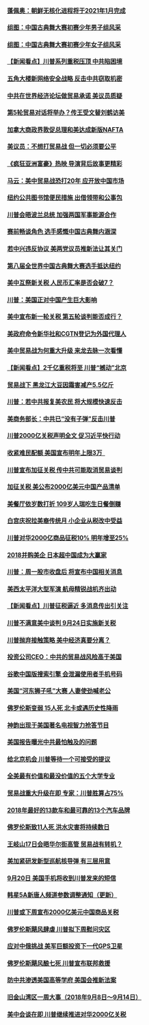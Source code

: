#### [蓬佩奥：朝鲜无核化进程将于2021年1月完成](../pages/nsc412/n10726732.md) 

#### [组图：中国古典舞大赛初赛少年男子组风采](../pages/nsc412/n10726721.md) 

#### [组图：中国古典舞大赛初赛少年女子组风采](../pages/nsc412/n10726692.md) 

#### [【新闻看点】川普系列重税压顶 中共陷困境](../pages/nsc412/n10726265.md) 

#### [五角大楼新网络安全战略 反击中共窃取机密](../pages/nsc412/n10726459.md) 

#### [中共在世界经济论坛做贸易承诺 美议员质疑](../pages/nsc412/n10726448.md) 

#### [第5轮贸易对话将举办？传王受文替刘鹤访美](../pages/nsc412/n10726364.md) 

#### [加拿大商政界敦促总理和美达成新版NAFTA](../pages/nsc412/n10726005.md) 

#### [美议员：不想打贸易战 但一切必须要公平](../pages/nsc412/n10725351.md) 

#### [《疯狂亚洲富豪》热映 导演背后故事更精彩](../pages/nsc412/n10725278.md) 

#### [马云：美中贸易战恐打20年 应开放中国市场](../pages/nsc412/n10725289.md) 

#### [纽约公共图书馆便民措施 出借领带和公事包](../pages/nsc412/n10724946.md) 

#### [川普会晤波兰总统 加强两国军事能源合作](../pages/nsc412/n10724993.md) 

#### [赛前畅谈角色 选手感慨中国古典舞内涵深](../pages/nsc412/n10724655.md) 

#### [若中兴违反协议 美两党议员推新法让其关门](../pages/nsc412/n10724561.md) 

#### [第八届全世界中国古典舞大赛选手抵达纽约](../pages/nsc412/n10724586.md) 

#### [美中互祭新关税 人民币汇率是否会破7？](../pages/nsc412/n10724129.md) 

#### [川普：美国正对中国产生巨大影响](../pages/nsc412/n10724150.md) 

#### [美中宣布新一轮关税 第五轮谈判能否成行？](../pages/nsc412/n10723943.md) 

#### [美政府命令新华社和CGTN登记为外国代理人](../pages/nsc412/n10724265.md) 

#### [美中贸易战为何重大升级 来龙去脉一次看懂](../pages/nsc412/n10724004.md) 

#### [【新闻看点】2千亿重税将至 川普“撼动”北京](../pages/nsc412/n10723821.md) 

#### [贸易战下 黑龙江大豆因霜害减产5.5亿斤](../pages/nsc412/n10723757.md) 

#### [川普：若中共报复美农民 将大规模快速反击](../pages/nsc412/n10723788.md) 

#### [美商务部长：中共已“没有子弹”反击川普](../pages/nsc412/n10723690.md) 

#### [川普2000亿关税声明全文 促习近平快行动](../pages/nsc412/n10723343.md) 

#### [收紧难民配额 美国宣布明年上限3万  ](../pages/nsc412/n10723319.md) 

#### [川普宣布加征关税 传中共可能取消贸易谈判](../pages/nsc412/n10722816.md) 

#### [加征关税 美公布2000亿美元中国产品清单](../pages/nsc412/n10722509.md) 

#### [美餐厅依岁数打折 109岁人瑞吃生日餐倒赚](../pages/nsc412/n10722211.md) 

#### [白宫庆祝拉美裔传统月 小企业从税改中受益](../pages/nsc412/n10722002.md) 

#### [川普对华2000亿商品征税10% 明年增至25%](../pages/nsc412/n10721639.md) 

#### [2018并购美企 日本超中国成为大赢家](../pages/nsc412/n10721457.md) 

#### [川普：周一股市收盘后 将宣布中国相关消息](../pages/nsc412/n10720903.md) 

#### [美西太平洋大型军演 航母精锐战机齐出动](../pages/nsc412/n10720985.md) 

#### [【新闻看点】川普征税逼近 多消息传出引关注](../pages/nsc412/n10721107.md) 

#### [川普不满意美中谈判 9月24日实施新关税](../pages/nsc412/n10721178.md) 

#### [川普抛弃接触策略 美中经济真要分离？](../pages/nsc412/n10721071.md) 

#### [投资公司CEO：中共的贸易战风险高于美国](../pages/nsc412/n10720293.md) 

#### [谷歌中国版搜索引擎 会泄漏使用者手机号码](../pages/nsc412/n10719990.md) 

#### [美国“河东狮子吼”大赛 人妻使劲喊老公](../pages/nsc412/n10719626.md) 

#### [佛罗伦斯变弱 15人死 北卡或遇历史性降雨](../pages/nsc412/n10719016.md) 

#### [神韵出现于美国著名电视智力抢答节目](../pages/nsc412/n10718799.md) 

#### [美国报告曝光中共最怕触及的问题](../pages/nsc412/n10707267.md) 

#### [给北京机会 川普等待一个可接受的提议](../pages/nsc412/n10718845.md) 

#### [全美最有价值和最没价值的五个大学专业](../pages/nsc412/n10715070.md) 

#### [贸易战重大升级在即 专家：川普胜算占75%](../pages/nsc412/n10717137.md) 

#### [2018年最好的13款车和最可靠的13个汽车品牌](../pages/nsc412/n10715011.md) 

#### [佛罗伦斯致11人死 洪水灾害将持续数日](../pages/nsc412/n10717734.md) 

#### [王岐山17日会晤华尔街高管 贸易战有转机？](../pages/nsc412/n10717563.md) 

#### [美加紧研发新型巡航核导弹 有三层用意](../pages/nsc412/n10715127.md) 

#### [9月20日 美国手机将收到川普发来的短信](../pages/nsc412/n10717469.md) 

#### [韩星5A新唐人频道参数调整通知（更新）](../pages/nsc412/n10717451.md) 

#### [川普或下周宣布2000亿美元中国商品关税](../pages/nsc412/n10717314.md) 

#### [佛罗伦斯飓风肆虐 川普拟下周慰问灾区](../pages/nsc412/n10717143.md) 

#### [应对中俄挑战 美军巨额投资下一代GPS卫星](../pages/nsc412/n10717018.md) 

#### [佛罗伦斯飓风酿七死 川普宣布联邦救援](../pages/nsc412/n10716745.md) 

#### [防中共渗透美国高等学府 美国会推新法案](../pages/nsc412/n10716210.md) 

#### [旧金山湾区一周大事（2018年9月8日～9月14日）](../pages/nsc412/n10716263.md) 

#### [美中会谈在即 川普继续推进对华2000亿关税](../pages/nsc412/n10715446.md) 

